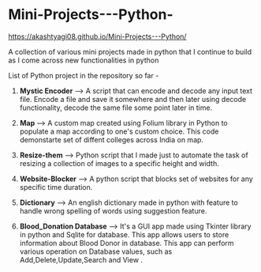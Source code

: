 # Mini-Projects---Python-
https://akashtyagi08.github.io/Mini-Projects---Python/

A collection of various mini projects made in python that I continue to build as I come across new functionalities in python

List of Python project in the repository so far - 
1. <b> Mystic Encoder</b>         --> A script that can encode and decode any input text file. Encode a file and save it somewhere and then later using decode functionality, decode the same file some point later in time.

2. <b>Map  </b>                   --> A custom map created using Folium library in Python to populate a map according to one's custom choice. This code 
                                demonstarte set of diffent colleges across India on map.

3. <b>Resize-them</b>             --> Python script that I made just to automate the task of resizing a collection of images to a specific height and width.

4. <b>Website-Blocker</b>         --> A python script that blocks set of websites for any specific time duration.

5. <b>Dictionary</b>              --> An english dictionary made in python with feature to handle wrong spelling of words using suggestion feature.

6. <b>Blood_Donation Database</b> --> It's a GUI app made using Tkinter library in python and Sqlite for database. This app allows users to store 
                                information about Blood Donor in database. This app can perform various operation on Database values, such as
                                Add,Delete,Update,Search and View .
                               

                                



                                
